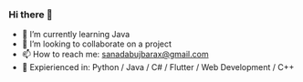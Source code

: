 ### Hi there 👋


- 🌱 I’m currently learning Java 
- 👯 I’m looking to collaborate on a project
- 📫 How to reach me: sanadabujbarax@gmail.com
- 🫣 Expierienced in: Python / Java / C# / Flutter / Web Development / C++

